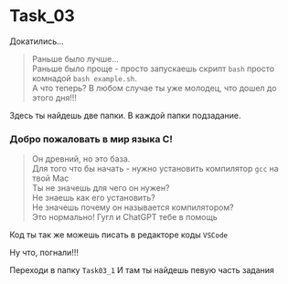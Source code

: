 # Task_03

Докатились...

>Раньше было лучше...\
Раньше было проще - просто запускаешь скрипт `bash` просто комнадой `bash example.sh`.\
А что теперь?
В любом случае ты уже молодец, что дошел до этого дня!!!

Здесь ты найдешь две папки. В каждой папки подзадание.

### Добро пожаловать в мир языка С!
>Он древний, но это база. \
Для того что бы начать - нужно установить компилятор `gcc` на твой Mac \
Ты не значешь для чего он нужен? \
Не знаешь как его установить? \
Не значешь почему он называется компилятором? \
Это нормально! Гугл и ChatGPT тебе в помощь

Код ты так же можешь писать в редакторе коды `VSCode`

Ну что, погнали!!!

Переходи в папку `Task03_1` И там ты найдешь певую часть задания

